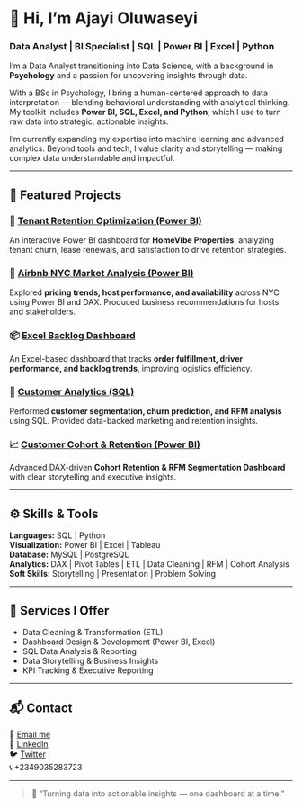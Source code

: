 # 👋 Hi, I’m Ajayi Oluwaseyi
### Data Analyst | BI Specialist | SQL | Power BI | Excel | Python

I’m a Data Analyst transitioning into Data Science, with a background in **Psychology** and a passion for uncovering insights through data.

With a BSc in Psychology, I bring a human-centered approach to data interpretation — blending behavioral understanding with analytical thinking. My toolkit includes **Power BI, SQL, Excel, and Python**, which I use to turn raw data into strategic, actionable insights.

I’m currently expanding my expertise into machine learning and advanced analytics. Beyond tools and tech, I value clarity and storytelling — making complex data understandable and impactful.

---

## 🧩 Featured Projects

### 🏢 [Tenant Retention Optimization (Power BI)](https://github.com/Psychizzy/RealEstate-Tenant-Retention-Optimization)
An interactive Power BI dashboard for **HomeVibe Properties**, analyzing tenant churn, lease renewals, and satisfaction to drive retention strategies.

### 🏨 [Airbnb NYC Market Analysis (Power BI)](https://github.com/Psychizzy/Airbnb-NYC-Data-Analysis-)
Explored **pricing trends, host performance, and availability** across NYC using Power BI and DAX. Produced business recommendations for hosts and stakeholders.

### 📦 [Excel Backlog Dashboard](https://github.com/Psychizzy/EXCEL-BACKLOGS-ANALYSIS)
An Excel-based dashboard that tracks **order fulfillment, driver performance, and backlog trends**, improving logistics efficiency.

### 🧮 [Customer Analytics (SQL)](https://github.com/Psychizzy/Customer-Analytics-SQL-Project)
Performed **customer segmentation, churn prediction, and RFM analysis** using SQL. Provided data-backed marketing and retention insights.

### 📈 [Customer Cohort & Retention (Power BI)](https://github.com/Psychizzy/customer-cohort-retention-powerbi)
Advanced DAX-driven **Cohort Retention & RFM Segmentation Dashboard** with clear storytelling and executive insights.

---

## ⚙️ Skills & Tools

**Languages:** SQL | Python  
**Visualization:** Power BI | Excel | Tableau  
**Database:** MySQL | PostgreSQL  
**Analytics:** DAX | Pivot Tables | ETL | Data Cleaning | RFM | Cohort Analysis  
**Soft Skills:** Storytelling | Presentation | Problem Solving  

---

## 💼 Services I Offer
- Data Cleaning & Transformation (ETL)
- Dashboard Design & Development (Power BI, Excel)
- SQL Data Analysis & Reporting
- Data Storytelling & Business Insights
- KPI Tracking & Executive Reporting

---

## 📬 Contact
📧 [Email me](mailto:oluwaseyi1414@gmail.com)  
🔗 [LinkedIn](https://www.linkedin.com/in/ajayi-oluwaseyi-865a35248)  
🐦 [Twitter](https://twitter.com/Psychizzy1414)  
📞 +2349035283723

---

> 💬 “Turning data into actionable insights — one dashboard at a time.”
